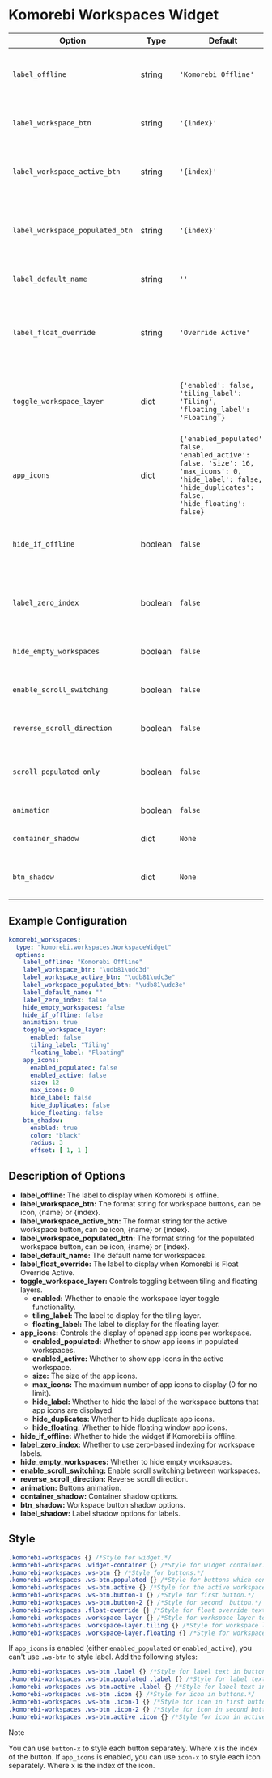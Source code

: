 # Komorebi Workspaces Widget
| Option                     | Type    | Default                  | Description                                                                 |
|----------------------------|---------|--------------------------|-----------------------------------------------------------------------------|
| `label_offline`          | string  | `'Komorebi Offline'`     | The label to display when Komorebi is offline.                              |
| `label_workspace_btn`    | string  | `'{index}'`              | The format string for workspace buttons.                                    |
| `label_workspace_active_btn` | string | `'{index}'`              | The format string for the active workspace button.                          |
| `label_workspace_populated_btn` | string | `'{index}'`              | The format string for the populated workspace button.                          |
| `label_default_name`       | string  | `''`                     | The default name for workspaces.                                            |
| `label_float_override`     | string  | `'Override Active'`                     | The label to display when Komorebi's float override is active. |
| `toggle_workspace_layer`  | dict    | `{'enabled': false, 'tiling_label': 'Tiling', 'floating_label': 'Floating'}` | Controls toggling between tiling and floating layers.  |
| `app_icons`    | dict    | `{'enabled_populated': false, 'enabled_active': false, 'size': 16, 'max_icons': 0, 'hide_label': false, 'hide_duplicates': false, 'hide_floating': false}` | Controls the display of opened app icons per workspace. |
| `hide_if_offline`       | boolean | `false`         | Whether to hide the widget if Komorebi is offline.                          |
| `label_zero_index`        | boolean | `false`    | Whether to use zero-based indexing for workspace labels.                    |
| `hide_empty_workspaces`  | boolean | `false`      | Whether to hide empty workspaces.                                           |
| `enable_scroll_switching` | boolean | `false`      | Enable scroll switching between workspaces.                                 |
| `reverse_scroll_direction` | boolean | `false`      | Reverse scroll direction.                                                  |
| `scroll_populated_only` | boolean | `false`      | Scroll through populated workspaces only.                                 |
| `animation`  | boolean | `false`      | Button animation.                                           |
| `container_shadow`      | dict    | `None`                  | Container shadow options.                                |
| `btn_shadow`            | dict    | `None`                  | Workspace button shadow options.                         |

## Example Configuration

```yaml
komorebi_workspaces:
  type: "komorebi.workspaces.WorkspaceWidget"
  options:
    label_offline: "Komorebi Offline"
    label_workspace_btn: "\udb81\udc3d"
    label_workspace_active_btn: "\udb81\udc3e"
    label_workspace_populated_btn: "\udb81\udc3e"
    label_default_name: ""
    label_zero_index: false
    hide_empty_workspaces: false
    hide_if_offline: false
    animation: true
    toggle_workspace_layer:
      enabled: false
      tiling_label: "Tiling"
      floating_label: "Floating"
    app_icons: 
      enabled_populated: false
      enabled_active: false
      size: 12
      max_icons: 0
      hide_label: false
      hide_duplicates: false
      hide_floating: false
    btn_shadow:
      enabled: true
      color: "black"
      radius: 3
      offset: [ 1, 1 ]
```

## Description of Options
- **label_offline:** The label to display when Komorebi is offline.
- **label_workspace_btn:** The format string for workspace buttons, can be icon, {name} or {index}.
- **label_workspace_active_btn:** The format string for the active workspace button, can be icon, {name} or {index}.
- **label_workspace_populated_btn:** The format string for the populated workspace button, can be icon, {name} or {index}.
- **label_default_name:** The default name for workspaces.
- **label_float_override:** The label to display when Komorebi is Float Override Active.
- **toggle_workspace_layer:** Controls toggling between tiling and floating layers.
  - **enabled:** Whether to enable the workspace layer toggle functionality.
  - **tiling_label:** The label to display for the tiling layer.
  - **floating_label:** The label to display for the floating layer.
- **app_icons:** Controls the display of opened app icons per workspace.
  - **enabled_populated:** Whether to show app icons in populated workspaces.
  - **enabled_active:** Whether to show app icons in the active workspace.
  - **size:** The size of the app icons.
  - **max_icons:** The maximum number of app icons to display (0 for no limit).
  - **hide_label:** Whether to hide the label of the workspace buttons that app icons are displayed.
  - **hide_duplicates:** Whether to hide duplicate app icons.
  - **hide_floating:** Whether to hide floating window app icons.
- **hide_if_offline:** Whether to hide the widget if Komorebi is offline.
- **label_zero_index:** Whether to use zero-based indexing for workspace labels.
- **hide_empty_workspaces:** Whether to hide empty workspaces.
- **enable_scroll_switching:** Enable scroll switching between workspaces.
- **reverse_scroll_direction:** Reverse scroll direction.
- **animation:** Buttons animation.
- **container_shadow:** Container shadow options.
- **btn_shadow:** Workspace button shadow options.
- **label_shadow:** Label shadow options for labels.

## Style
```css
.komorebi-workspaces {} /*Style for widget.*/
.komorebi-workspaces .widget-container {} /*Style for widget container.*/
.komorebi-workspaces .ws-btn {} /*Style for buttons.*/
.komorebi-workspaces .ws-btn.populated {} /*Style for buttons which contain window and are not empty.*/
.komorebi-workspaces .ws-btn.active {} /*Style for the active workspace button.*/
.komorebi-workspaces .ws-btn.button-1 {} /*Style for first button.*/
.komorebi-workspaces .ws-btn.button-2 {} /*Style for second  button.*/
.komorebi-workspaces .float-override {} /*Style for float override text and icon.*/
.komorebi-workspaces .workspace-layer {} /*Style for workspace layer text and icon.*/
.komorebi-workspaces .workspace-layer.tiling {} /*Style for workspace layer text and icon when in tiling mode.*/
.komorebi-workspaces .workspace-layer.floating {} /*Style for workspace layer text and icon when in floating mode.*/
```
If `app_icons` is enabled (either `enabled_populated` or `enabled_active`), you can't use `.ws-btn` to style label. Add the following styles:
```css
.komorebi-workspaces .ws-btn .label {} /*Style for label text in buttons.*/
.komorebi-workspaces .ws-btn.populated .label {} /*Style for label text in populated buttons.*/
.komorebi-workspaces .ws-btn.active .label {} /*Style for label text in active buttons.*/
.komorebi-workspaces .ws-btn .icon {} /*Style for icon in buttons.*/
.komorebi-workspaces .ws-btn .icon-1 {} /*Style for icon in first button.*/
.komorebi-workspaces .ws-btn .icon-2 {} /*Style for icon in second button.*/
.komorebi-workspaces .ws-btn.active .icon {} /*Style for icon in active buttons.*/
```

> [!NOTE]  
> You can use `button-x` to style each button separately. Where x is the index of the button.
> If `app_icons` is enabled, you can use `icon-x` to style each icon separately. Where x is the index of the icon.